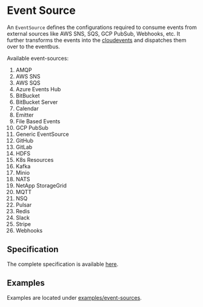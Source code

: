 # Event Source

An `EventSource` defines the configurations required to consume events from external sources like AWS SNS, SQS, GCP PubSub, Webhooks, etc. It further
transforms the events into the [cloudevents](https://github.com/cloudevents/spec) and dispatches them over to the eventbus.

Available event-sources:

1. AMQP
1. AWS SNS
1. AWS SQS
1. Azure Events Hub
1. BitBucket
1. BitBucket Server
1. Calendar
1. Emitter
1. File Based Events
1. GCP PubSub
1. Generic EventSource
1. GitHub
1. GitLab
1. HDFS
1. K8s Resources
1. Kafka
1. Minio
1. NATS
1. NetApp StorageGrid
1. MQTT
1. NSQ
1. Pulsar
1. Redis
1. Slack
1. Stripe
1. Webhooks

## Specification

The complete specification is available [here](https://github.com/argoproj/argo-events/blob/master/api/event-source.md).

## Examples

Examples are located under [examples/event-sources](https://github.com/argoproj/argo-events/tree/master/examples/event-sources).

